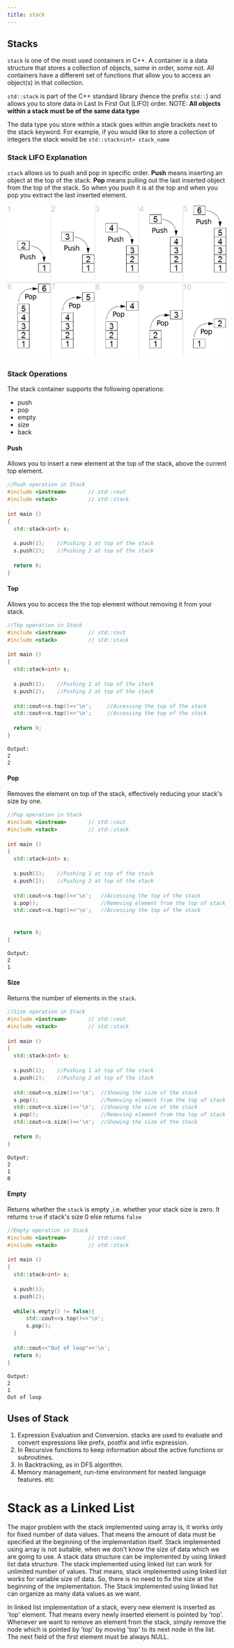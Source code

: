 ```yaml
---
title: stack
---
```


## Stacks

`stack` is one of the most used containers in C++. A container is a data structure that stores a collection of objects, some in order, some not. All containers have a different set of functions that allow you to access an object(s) in that collection.

`std::stack` is part of the C++ standard library (hence the prefix `std::`) and allows you to store data in Last In First Out (LIFO) order. NOTE: **All objects within a stack must be of the same data type**

The data type you store within a stack goes within angle brackets next to the stack keyword. For example, if you would like to store a collection of integers the stack would be `std::stack<int> stack_name`

### Stack LIFO Explanation

`stack` allows us to push and pop in specific order. **Push** means inserting an object at the top of the stack. **Pop** means pulling out the last inserted object from the top of the stack. So when you push it is at the top and when you pop you extract the last inserted element.

![alt text](https://github.com/mohammadaziz313/helloworld/blob/master/Lifo_stack.png "LIFO Stack Push and Pop Example")

### Stack Operations

The stack container supports the following operations:   
  - push
  - pop
  - empty
  - size
  - back

#### Push

Allows you to insert a new element at the top of the stack, above the current top element.

```cpp
//Push operation in Stack
#include <iostream>       // std::cout
#include <stack>          // std::stack

int main ()
{
  std::stack<int> s;

  s.push(1);    //Pushing 1 at top of the stack
  s.push(2);    //Pushing 2 at top of the stack
  
  return 0;
}
```

#### Top

Allows you to access the the top element without removing it from your stack. 

```cpp
//Top operation in Stack
#include <iostream>       // std::cout
#include <stack>          // std::stack

int main ()
{
  std::stack<int> s;

  s.push(1);    //Pushing 1 at top of the stack
  s.push(2);    //Pushing 2 at top of the stack
  
  std::cout<<s.top()<<'\n';     //Accessing the top of the stack
  std::cout<<s.top()<<'\n';     //Accessing the top of the stack
  
  return 0;
}
```
    
    Output:
    2
    2

#### Pop

Removes the element on top of the stack, effectively reducing your stack's size by one.

```cpp
//Pop operation in Stack
#include <iostream>       // std::cout
#include <stack>          // std::stack

int main ()
{
  std::stack<int> s;

  s.push(1);    //Pushing 1 at top of the stack
  s.push(2);    //Pushing 2 at top of the stack
  
  std::cout<<s.top()<<'\n';   //Accessing the top of the stack
  s.pop();                    //Removing element from the top of stack
  std::cout<<s.top()<<'\n';   //Accessing the top of the stack
  
  
  return 0;
}
```
    
    Output:
    2
    1

#### Size

Returns the number of elements in the `stack`.

```cpp
//Size operation in Stack
#include <iostream>       // std::cout
#include <stack>          // std::stack

int main ()
{
  std::stack<int> s;

  s.push(1);    //Pushing 1 at top of the stack      
  s.push(2);    //Pushing 2 at top of the stack
  
  std::cout<<s.size()<<'\n';  //Showing the size of the stack
  s.pop();                    //Removing element from the top of stack
  std::cout<<s.size()<<'\n';  //Showing the size of the stack
  s.pop();                    //Removing element from the top of stack
  std::cout<<s.size()<<'\n';  //Showing the size of the stack
  
  return 0;
}
```
    
    Output:
    2
    1
    0

#### Empty

Returns whether the `stack` is empty ,i.e. whether your stack size is zero.
It returns `true` if stack's size 0 else returns `false` 

```cpp
//Empty operation in Stack
#include <iostream>       // std::cout
#include <stack>          // std::stack

int main ()
{
  std::stack<int> s;

  s.push(1);
  s.push(2);
  
  while(s.empty() != false){
      std::cout<<s.top()<<'\n';
      s.pop();
  }
  
  std::cout<<"Out of loop"<<'\n';
  return 0;
}
```
    
    Output:
    2
    1
    Out of loop
    
## Uses of Stack

1. Expression Evaluation and Conversion.
   stacks are used to evaluate and convert expressions like prefx, postfix and infix expression. 
2. In Recursive functions to keep information about the active functions or subroutines.
3. In Backtracking, as in DFS algorithm.
4. Memory management, run-time environment for nested language features. etc

# Stack as a Linked List
The major problem with the stack implemented using array is, it works only for fixed number of data values. That means the amount of data must be specified at the beginning of the implementation itself. Stack implemented using array is not suitable, when we don't know the size of data which we are going to use. A stack data structure can be implemented by using linked list data structure. The stack implemented using linked list can work for unlimited number of values. That means, stack implemented using linked list works for variable size of data. So, there is no need to fix the size at the beginning of the implementation. The Stack implemented using linked list can organize as many data values as we want. 

In linked list implementation of a stack, every new element is inserted as 'top' element. That means every newly inserted element is pointed by 'top'. Whenever we want to remove an element from the stack, simply remove the node which is pointed by 'top' by moving 'top' to its next node in the list. The next field of the first element must be always NULL.
